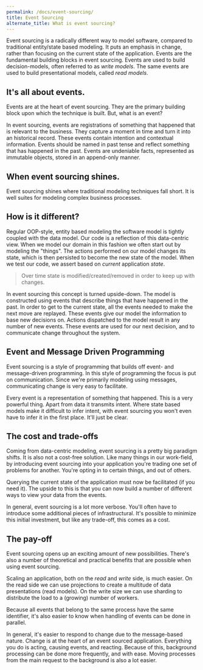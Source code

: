 ```yaml
---
permalink: /docs/event-sourcing/
title: Event Sourcing
alternate_title: What is event sourcing?
---
```


Event sourcing is a radically different way to model software, compared to
traditional entity/state based modeling. It puts an emphasis in change,
rather than focusing on the current state of the application. Events are
the fundamental building blocks in event sourcing. Events are used to build
decision-models, often referred to as _write models_. The same events are
used to build presentational models, called _read models_.

## It's all about **events**.

Events are at the heart of event sourcing. They are the primary building block
upon which the technique is built. But, what is an event?

In event sourcing, events are registrations of something that happened
that is relevant to the business. They capture a moment in time and turn
it into an historical record. These events contain intention and contextual
information. Events should be named in past tense and reflect something that
has happened in the past. Events are undeniable facts, represented as immutable
objects, stored in an append-only manner.

## When event sourcing shines.

Event sourcing shines where traditional modeling techniques fall short.
It is well suites for modeling complex business processes.

## How is it different?

Regular OOP-style, entity based modeling the software model is tightly
coupled with the data model. Our code is a reflection of this data-centric
view. When we model our domain in this fashion we often start out by
modeling the "things". The actions performed on our model changes its
state, which is then persisted to become the new state of the model.
When we test our code, we assert based on _current_ application _state_. 

> Over time state is modified/created/removed in order to keep up with changes.

In event sourcing this concept is turned upside-down. The model is constructed
using events that describe things that have happened in the past. In order to
get to the current state, all the events needed to make the next move are
replayed. These events give our model the information to base new decisions on.
Actions dispatched to the model result in any number of new events. These events
are used for our next decision, and to communicate change throughout the system.

## Event and Message Driven Programming

Event sourcing is a style of programming that builds off event- and message-driven
programming. In this style of programming the focus is put on communication. Since
we're primarily modeling using messages, communicating change is very easy to facilitate.

Every event is a representation of something that happened. This is a very powerful
thing. Apart from data it transmits intent. Where state based models make it difficult
to infer intent, with event sourcing you won't even have to infer it in the first place.
It'll just be clear.

## The cost and trade-offs

Coming from data-centric modeling, event sourcing is a pretty big paradigm shifts.
It is also not a cost-free solution. Like many things in our work-field, by introducing
event sourcing into your application you're trading one set of problems for another.
You're opting in to certain things, and out of others.

Querying the current state of the application must now be facilitated (if you need it).
The upside to this is that you can now build a number of different ways to view your
data from the events.

In general, event sourcing is a lot more verbose. You'll often have to introduce
some additional pieces of infrastructural. It's possible to minimize this initial
investment, but like any trade-off, this comes as a cost.

## The pay-off

Event sourcing opens up an exciting amount of new possibilities. There's also a number
of theoretical and practical benefits that are possible when using event sourcing.

Scaling an application, both on the _read_ and _write_ side, is much easier. On the read
side we can use projections to create a multitude of data presentations (read models).
On the write size we can use sharding to distribute the load to a (growing) number of
workers.

Because all events that belong to the same process have the same identifier, it's also easier
to know when handling of events can be done in parallel.

In general, it's easier to respond to change due to the message-based nature. Change is at
the heart of an event sourced application. Everything you do is acting, causing events, and
reacting. Because of this, background processing can be done more frequently, and with ease.
Moving processes from the main request to the background is also a lot easier.
